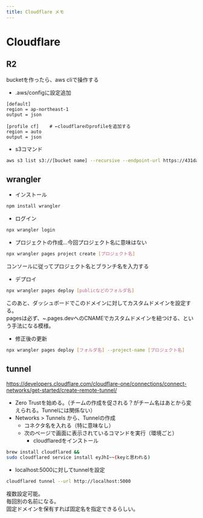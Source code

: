 ```yaml
---
title: Cloudflare メモ
---
```


# Cloudflare

## R2

bucketを作ったら、aws cliで操作する

- .aws/configに設定追加
```config
[default]
region = ap-northeast-1
output = json

[profile cf]    # ←cloudflareのprofileを追加する
region = auto
output = json
```

- s3コマンド
```bash
aws s3 list s3://[bucket name] --recursive --endpoint-url https://431da4a1e9b60560fd44c4c44f3e6e98.r2.cloudflarestorage.com --profile cf 
```

## wrangler

- インストール
```bash
npm install wrangler
```
- ログイン
```bash
npx wrangler login
```
- プロジェクトの作成...今回プロジェクト名に意味はない
```bash
npx wrangler pages project create [プロジェクト名]
```
コンソールに従ってプロジェクト名とブランチ名を入力する

- デプロイ
```bash
npx wrangler pages deploy [publicなどのフォルダ名]
```
このあと、ダッシュボードでこのドメインに対してカスタムドメインを設定する。  
pagesは必ず、~.pages.devへのCNAMEでカスタムドメインを紐つける、という手法になる模様。

- 修正後の更新
```bash
npx wrangler pages deploy [フォルダ名] --project-name [プロジェクト名]
```


## tunnel

https://developers.cloudflare.com/cloudflare-one/connections/connect-networks/get-started/create-remote-tunnel/

- Zero Trustを始める。（チームの作成を促される？がチーム名はあとから変えられる。Tunnelには関係ない）
- Networks > Tunnels から、Tunnelの作成
  - コネクタ名を入れる（特に意味なし）
  - 次のページで画面に表示されているコマンドを実行（環境ごと）
    - cloudflaredをインストール
```bash
brew install cloudflared && 
sudo cloudflared service install eyJhI~~(keyと思われる)
```

- localhost:5000に対してtunnelを設定
```bash
cloudflared tunnel --url http://localhost:5000
```

複数設定可能。  
毎回別の名前になる。  
固定ドメインを保有すれば固定名を指定できるらしい。  
